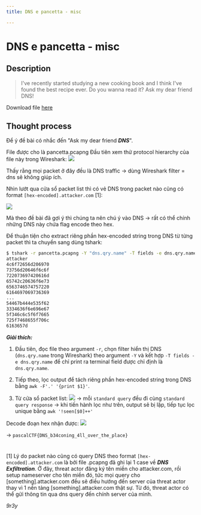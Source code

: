 ```yaml
---
title: DNS e pancetta - misc

---
```


# DNS e pancetta - misc

## Description
> I've recently started studying a new cooking book and I think I've found the best recipe ever.
Do you wanna read it? Ask my dear friend DNS!

Download file [here](https://ctf.pascalctf.it/files/dc25b6908b09679ed76d7163d81f0b51/pancetta.pcapng?token=eyJ1c2VyX2lkIjozODQsInRlYW1faWQiOm51bGwsImZpbGVfaWQiOjIzfQ.Z9rrdQ.QrzNiwBJvsn_llH1ogPo_3CnqtI)

## Thought process
Để ý đề bài có nhắc đến "Ask my dear friend ***DNS***".

File được cho là pancetta.pcapng
Đầu tiên xem thử protocol hierarchy của file này trong Wireshark:
![](http://note.bksec.vn/pad/uploads/da0e1d00-9248-4b09-9376-c038d063bf09.png)

Thấy rằng mọi packet ở đây đều là DNS traffic -> dùng Wireshark filter = dns sẽ không giúp ích. 

Nhìn lướt qua cửa sổ packet list thì có vẻ DNS trong packet nào cũng có format ``[hex-encoded].attacker.com`` [1]:

![](http://note.bksec.vn/pad/uploads/7155d7a4-c1ad-4de4-8335-393677ecb5c9.png)

Mà theo đề bài đã gợi ý thì chúng ta nên chú ý vào DNS -> rất có thể chính những DNS này  chứa flag encode theo hex.

Để thuận tiện cho extract riêng phần hex-encoded string trong DNS từ từng packet thì ta chuyển sang dùng tshark:

```bash
$ tshark -r pancetta.pcapng -Y "dns.qry.name" -T fields -e dns.qry.name | awk -F'.' '{print $1}' | awk '!seen[$0]++'
attacker
4c6f72656d206970
73756d20646f6c6f
722073697420616d
65742c20636f6e73
6563746574757220
6164697069736369
...
54467b444e535f62
3334636f6e696e67
5f346c6c5f6f7665
725f7468655f706c
6163657d
```
***Giải thích:***

1. Đầu tiên, đọc file theo argument ``-r``, chọn filter hiển thị DNS (``dns.qry.name`` trong Wireshark) theo argument ``-Y`` và kết hợp ``-T fields -e dns.qry.name`` để chỉ print ra terminal field được chỉ định là ``dns.qry.name``.

2. Tiếp theo, lọc output để tách riêng phần hex-encoded string trong DNS bằng ``awk -F'.' '{print $1}'``.

3. Từ cửa sổ packet list:
![](http://note.bksec.vn/pad/uploads/81dc8e88-fa4d-406f-ac82-39d1e8ee8ab3.png)
-> mỗi ``standard query`` đều đi cùng ``standard query response`` -> khi tiến hành lọc như trên, output sẽ bị lặp, tiếp tục lọc unique bằng ``awk '!seen[$0]++'`` 

Decode đoạn hex nhận được:
![](http://note.bksec.vn/pad/uploads/896a1d0f-add5-483c-b2e9-a60c4db7db04.png)

-> ``pascalCTF{DNS_b34coning_4ll_over_the_place}``
#

[1] Lý do packet nào cũng có query DNS theo format ``[hex-encoded].attacker.com`` là bởi file .pcapng đã ghi lại 1 case về ***DNS Exfiltration***. 
Ở đây, threat actor đăng ký tên miền cho attacker.com, rồi setup nameserver cho tên miền đó, tức mọi query cho [something].attacker.com đều sẽ điều hướng đến server của threat actor thay vì 1 nền tảng [something].attacker.com thật sự.
Từ đó, threat actor có thể gửi thông tin qua dns query đến chính server của mình.

*9r3y*
#
